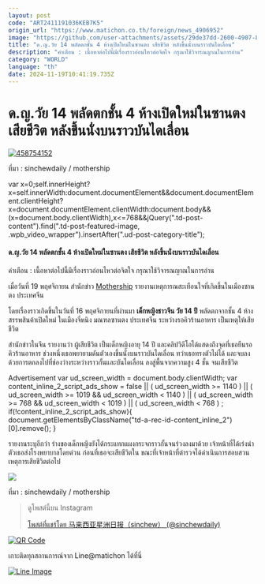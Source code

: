 ```yaml
---
layout: post
code: "ART2411191036KEB7K5"
origin_url: "https://www.matichon.co.th/foreign/news_4906952"
image: "https://github.com/user-attachments/assets/29de37dd-2600-4907-8574-eb40837674ef"
title: "ด.ญ.วัย 14 พลัดตกชั้น 4 ห้างเปิดใหม่ในซานตง เสียชีวิต หลังขึ้นนั่งบนราวบันไดเลื่อน"
description: "คำเตือน : เนื้อหาต่อไปนี้มีเรื่องราวอ่อนไหวต่อจิตใจ กรุณาใช้วิจารณญาณในการอ่าน"
category: "WORLD"
language: "th"
date: 2024-11-19T10:41:19.735Z
---
```


# ด.ญ.วัย 14 พลัดตกชั้น 4 ห้างเปิดใหม่ในซานตง เสียชีวิต หลังขึ้นนั่งบนราวบันไดเลื่อน

[![](https://www.matichon.co.th/wp-content/uploads/2024/11/458754152.jpg "458754152")](https://www.matichon.co.th/wp-content/uploads/2024/11/458754152.jpg)

ที่มา : sinchewdaily / mothership

var x=0;self.innerHeight?x=self.innerWidth:document.documentElement&&document.documentElement.clientHeight?x=document.documentElement.clientWidth:document.body&&(x=document.body.clientWidth),x<=768&&jQuery(".td-post-content").find(".td-post-featured-image, .wpb\_video\_wrapper").insertAfter(".ud-post-category-title");

#### **ด.ญ.วัย 14 พลัดตกชั้น 4 ห้างเปิดใหม่ในซานตง เสียชีวิต หลังขึ้นนั่งบนราวบันไดเลื่อน**

คำเตือน : เนื้อหาต่อไปนี้มีเรื่องราวอ่อนไหวต่อจิตใจ กรุณาใช้วิจารณญาณในการอ่าน

เมื่อวันที่ 19 พฤศจิกายน สำนักข่าว [Mothership](https://mothership.sg/2024/11/girl-falls-4-storeys-china/?fbclid=IwY2xjawGpOSFleHRuA2FlbQIxMQABHWQCx0XZ9DuZjdP7jfdLyCugVAKYtT4jhEA-YLowKaTdrjpy4lm6FIqRkQ_aem_8HBPtI3TkZfOFkqKVaHoyg) รายงานเหตุการณสะเทือนใจที่เกิดขึ้นในเมืองซานตง ประเทศจีน

โดยเรื่องราวเกิดขึ้นในวันที่ 16 พฤศจิกายนที่ผ่านมา **เด็กหญิงชาวจีน วัย 14 ปี** พลัดตกจากชั้น 4 ห้างสรรพสินค้าเปิดใหม่ ในเมืองจี่หนิง มณฑลซานตง ประเทศจีน ระหว่างรอคิวร้านอาหาร เป็นเหตุให้เสียชีวิต

สำนักข่าวในจีน รายงานว่า ผู้เสียชีวิต เป็นเด็กหญิงอายุ 14 ปี และคลิปวิดีโอได้แสดงถึงจุดที่เธอยืนรอคิวร้านอาหาร ช่วงหนึ่งเธอพยายามดันตัวเองขึ้นนั่งบนราวบันไดเลื่อน ทว่าเธอทรงตัวไม่ได้ และจบลงด้วยการตกลงไปที่ช่องว่างระหว่างราวกั้นและบันไดเลื่อน ลงสู่พื้นจากความสูง 4 ชั้น จนเสียชีวิต

Advertisement var ud\_screen\_width = document.body.clientWidth; var content\_inline\_2\_script\_ads\_show = false || ( ud\_screen\_width >= 1140 ) || ( ud\_screen\_width >= 1019 && ud\_screen\_width < 1140 ) || ( ud\_screen\_width >= 768 && ud\_screen\_width < 1019 ) || ( ud\_screen\_width < 768 ) ; if(!content\_inline\_2\_script\_ads\_show){ document.getElementsByClassName("td-a-rec-id-content\_inline\_2")\[0\].remove(); }

รายงานระบุอีกว่า ร่างของเด็กหญิงยังได้กระแทกแผงกระจกราวกั้นจนร่วงลงมาด้วย เจ้าหน้าที่ได้เร่งนำตัวเธอส่งโรงพยาบาลโดยด่วน ก่อนที่เธอจะเสียชีวิตใน ขณะที่เจ้าหน้าที่ตำรวจได้ดำเนินการสอบสวนเหตุการเสียชีวิตต่อไป

![](https://www.matichon.co.th/wp-content/uploads/2024/11/1732011423767-horzตก4-1024x563.jpg)

ที่มา : sinchewdaily / mothership

> ดูโพสต์นี้บน Instagram
> 
> [โพสต์ที่แชร์โดย 马来西亚星洲日报（sinchew） (@sinchewdaily)](https://www.instagram.com/reel/DCgOcjmKKDM/?utm_source=ig_embed&utm_campaign=loading)

[![QR Code](https://www.matichon.co.th/wp-content/uploads/2023/07/wob1371z.jpg)](https://lin.ee/ht0nDxX)

เกาะติดทุกสถานการณ์จาก Line@matichon ได้ที่นี่

[![Line Image](https://www.matichon.co.th/wp-content/uploads/2023/07/th.png)](https://lin.ee/ht0nDxX)